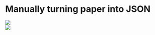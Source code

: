 ---
---
# Manually turning paper into JSON


<div class="flex justify-center items-center space-x-4">
<div v-click>
    <img src="/example-receipt.jpg" class="max-h-[400px]"/>
</div>
<div v-click="2">
    <ooui-arrow-next-ltr/>
</div>
<div v-click="2">
    <img src="/add-expense-full-form.png" class="max-h-[400px]"/>
</div>
<div v-click="3">
    <ooui-arrow-next-ltr/>
</div>
<div v-click="3">
    <mdi-emoticon-dead-outline class="text-8xl animate-spin"/>
</div>
</div>
 
